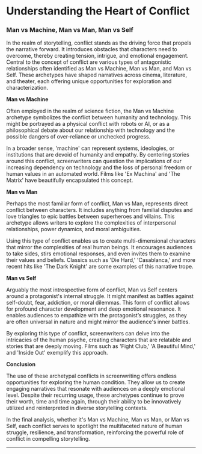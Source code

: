 # Understanding the Heart of Conflict

### Man vs Machine, Man vs Man, Man vs Self

In the realm of storytelling, conflict stands as the driving force that propels the narrative forward. It introduces obstacles that characters need to overcome, thereby creating tension, intrigue, and emotional engagement. Central to the concept of conflict are various types of antagonistic relationships often identified as Man vs Machine, Man vs Man, and Man vs Self. These archetypes have shaped narratives across cinema, literature, and theater, each offering unique opportunities for exploration and characterization. 

**Man vs Machine**

Often employed in the realm of science fiction, the Man vs Machine archetype symbolizes the conflict between humanity and technology. This might be portrayed as a physical conflict with robots or AI, or as a philosophical debate about our relationship with technology and the possible dangers of over-reliance or unchecked progress.

In a broader sense, 'machine' can represent systems, ideologies, or institutions that are devoid of humanity and empathy. By centering stories around this conflict, screenwriters can question the implications of our increasing dependency on technology and the loss of personal freedom or human values in an automated world. Films like 'Ex Machina' and 'The Matrix' have beautifully encapsulated this concept.

**Man vs Man**

Perhaps the most familiar form of conflict, Man vs Man, represents direct conflict between characters. It includes anything from familial disputes and love triangles to epic battles between superheroes and villains. This archetype allows writers to explore the complexities of interpersonal relationships, power dynamics, and moral ambiguities.

Using this type of conflict enables us to create multi-dimensional characters that mirror the complexities of real human beings. It encourages audiences to take sides, stirs emotional responses, and even invites them to examine their values and beliefs. Classics such as 'Die Hard,' 'Casablanca,' and more recent hits like 'The Dark Knight' are some examples of this narrative trope.

**Man vs Self**

Arguably the most introspective form of conflict, Man vs Self centers around a protagonist's internal struggle. It might manifest as battles against self-doubt, fear, addiction, or moral dilemmas. This form of conflict allows for profound character development and deep emotional resonance. It enables audiences to empathize with the protagonist’s struggles, as they are often universal in nature and might mirror the audience's inner battles.

By exploring this type of conflict, screenwriters can delve into the intricacies of the human psyche, creating characters that are relatable and stories that are deeply moving. Films such as 'Fight Club,' 'A Beautiful Mind,' and 'Inside Out' exemplify this approach.

**Conclusion**

The use of these archetypal conflicts in screenwriting offers endless opportunities for exploring the human condition. They allow us to create engaging narratives that resonate with audiences on a deeply emotional level. Despite their recurring usage, these archetypes continue to prove their worth, time and time again, through their ability to be innovatively utilized and reinterpreted in diverse storytelling contexts. 

In the final analysis, whether it's Man vs Machine, Man vs Man, or Man vs Self, each conflict serves to spotlight the multifaceted nature of human struggle, resilience, and transformation, reinforcing the powerful role of conflict in compelling storytelling.

---
